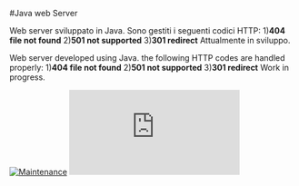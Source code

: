 #Java web Server

Web server sviluppato in Java.
Sono gestiti i seguenti codici HTTP:
1)**404 file not found**
2)**501 not supported**
3)**301 redirect**
Attualmente in sviluppo.


Web server developed using Java.
the following HTTP codes are handled properly:
1)**404 file not found**
2)**501 not supported**
3)**301 redirect**
Work in progress.

[![Maintenance](https://img.shields.io/badge/Maintained%3F-yes-green.svg)](https://GitHub.com/Naereen/StrapDown.js/graphs/commit-activity)
[![Only 32 Kb](https://badge-size.herokuapp.com/Naereen/StrapDown.js/master/strapdown.min.js)](https://github.com/Naereen/StrapDown.js/blob/master/strapdown.min.js)
